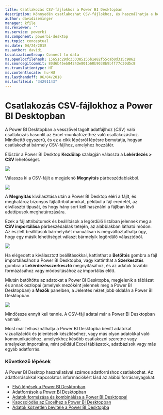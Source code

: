 ```yaml
---
title: Csatlakozás CSV-fájlokhoz a Power BI Desktopban
description: Könnyedén csatlakozhat CSV-fájlokhoz, és használhatja a bennük tárolt adatokat a Power BI Desktopban
author: davidiseminger
manager: kfile
ms.reviewer: ''
ms.service: powerbi
ms.component: powerbi-desktop
ms.topic: conceptual
ms.date: 04/24/2018
ms.author: davidi
LocalizationGroup: Connect to data
ms.openlocfilehash: 15651c29dc333385156b1e82f55cab0d315c9862
ms.sourcegitcommit: 80d6b45eb84243e801b60b9038b9bff77c30d5c8
ms.translationtype: HT
ms.contentlocale: hu-HU
ms.lasthandoff: 06/04/2018
ms.locfileid: "34291143"
---
```

# <a name="connect-to-csv-files-in-power-bi-desktop"></a>Csatlakozás CSV-fájlokhoz a Power BI Desktopban
A Power BI Desktopban a vesszővel tagolt adatfájlhoz (*CSV*) való csatlakozás hasonlít az Excel-munkafüzethez való csatlakozáshoz. Mindkettő egyszerű, és ez a cikk lépésről lépésre bemutatja, hogyan csatlakozhat bármely CSV-fájlhoz, amelyhez hozzáfér.

Először a Power BI Desktop **Kezdőlap** szalagján válassza a **Lekérdezés > CSV** lehetőséget.

![](media/desktop-connect-csv/connect-to-csv_1.png)

Válassza ki a CSV-fájlt a megjelenő **Megnyitás** párbeszédablakból.

![](media/desktop-connect-csv/connect-to-csv_2.png)

A **Megnyitás** kiválasztása után a Power BI Desktop eléri a fájlt, és meghatároz bizonyos fájlattribútumokat, például a fájl eredetét, az elválasztó típusát, és hogy hány sort kell használni a fájlban lévő adattípusok meghatározására.

Ezek a fájlattribútumok és beállítások a legördülő listában jelennek meg a **CSV importálása** párbeszédablak tetején, az alábbiakban látható módon. Az észlelt beállítások bármelyikét manuálisan is megváltoztathatja úgy, hogy egy másik lehetőséget választ bármelyik legördülő választóból.

![](media/desktop-connect-csv/connect-to-csv_3.png)

Ha elégedett a kiválasztott beállításokkal, kattinthat a **Betöltés** gombra a fájl importálásához a Power BI Desktopba, vagy kattinthat a **Szerkesztés** gombra a **Lekérdezésszerkesztő** megnyitásához, és az adatok további formázásához vagy módosításához az importálás előtt.

Miután betöltötte az adatokat a Power BI Desktopba, megjelenik a táblázat és annak oszlopai (amelyek mezőként jelennek meg a Power BI Desktopban) a **Mezők** panelben, a Jelentés nézet jobb oldalán a Power BI Desktopban.

![](media/desktop-connect-csv/connect-to-csv_4.png)

Mindössze ennyit kell tennie. A CSV-fájl adatai már a Power BI Desktopban vannak.

Most már felhasználhatja a Power BI Desktopba bevitt adatokat vizualizációk és jelentések készítéséhez, vagy más olyan adatokkal való kommunikációhoz, amelyekhez később csatlakozni szeretne vagy amelyeket importálna, mint például Excel táblázatok, adatbázisok vagy más egyéb adatforrás.

### <a name="next-steps"></a>Következő lépések
A Power BI Desktop használatával számos adatforráshoz csatlakozhat. Az adatforrásokkal kapcsolatos információkért lásd az alábbi forrásanyagokat:

* [Első lépések a Power BI Desktopban](desktop-getting-started.md)
* [Adatforrások a Power BI Desktopban](desktop-data-sources.md)
* [Adatok formázása és kombinálása a Power BI Desktoppal](desktop-shape-and-combine-data.md)
* [Kapcsolódás az Excelhez a Power BI Desktopban](desktop-connect-excel.md)   
* [Adatok közvetlen bevitele a Power BI Desktopba](desktop-enter-data-directly-into-desktop.md)   


